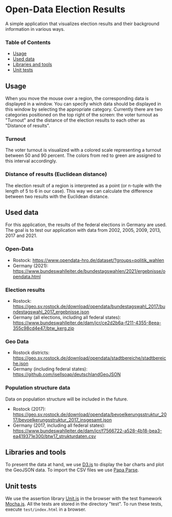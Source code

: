 # Open-Data Election Results
A simple application that visualizes election results and their background information in various ways.

### Table of Contents  
* [Usage](#Usage)
* [Used data](#Data)
* [Libraries and tools](#Tools) 
* [Unit tests](#Tests) 

<a name="Usage"/>

## Usage
When you move the mouse over a region, the corresponding data is displayed in a window.
You can specify which data should be displayed in this window by selecting the appropriate category. Currently there are two categories positioned on the top right of the screen: the voter turnout as "Turnout" and the distance of the election results to each other as "Distance of results".

### Turnout
The voter turnout is visualized with a colored scale representing a turnout between 50 and 90 percent. The colors from red to green are assigned to this interval accordingly.

### Distance of results (Euclidean distance)
The election result of a region is interpreted as a point (or n-tuple with the length of 5 to 6 in our case). This way we can calculate the difference between two results with the Euclidean distance.

<a name="Data"/>

## Used data
For this application, the results of the federal elections in Germany are used.
The goal is to test our application with data from 2002, 2005, 2009, 2013, 2017 and 2021.

### Open-Data
* Rostock: https://www.opendata-hro.de/dataset/?groups=politik_wahlen
* Germany (2021): https://www.bundeswahlleiter.de/bundestagswahlen/2021/ergebnisse/opendata.html

### Election results
* Rostock: https://geo.sv.rostock.de/download/opendata/bundestagswahl_2017/bundestagswahl_2017_ergebnisse.json
* Germany (all elections, including all federal states): https://www.bundeswahlleiter.de/dam/jcr/ce2d2b6a-f211-4355-8eea-355c98cd4e47/btw_kerg.zip

### Geo Data
* Rostock districts: https://geo.sv.rostock.de/download/opendata/stadtbereiche/stadtbereiche.json
* Germany (including federal states): https://github.com/isellsoap/deutschlandGeoJSON

### Population structure data
Data on population structure will be included in the future.

* Rostock (2017): https://geo.sv.rostock.de/download/opendata/bevoelkerungsstruktur_2017/bevoelkerungsstruktur_2017_insgesamt.json
* Germany (2017, including all federal states): https://www.bundeswahlleiter.de/dam/jcr/f7566722-a528-4b18-bea3-ea419371e300/btw17_strukturdaten.csv

<a name="Tools"/>

## Libraries and tools
To present the data at hand, we use [D3.js](https://d3js.org) to display the bar charts and plot the GeoJSON data. To import the CSV files we use [Papa Parse](https://www.papaparse.com/).

<a name="Tests"/>

## Unit tests
We use the assertion library [Unit.js](https://unitjs.com/) in the browser with the test framework [Mocha.js](https://mochajs.org/).
All the tests are stored in the directory "test". To run these tests, execute `test/index.html` in a browser.
